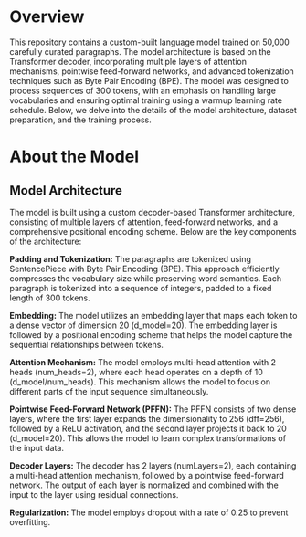 # Overview
This repository contains a custom-built language model trained on 50,000 carefully curated paragraphs. The model architecture is based on the Transformer decoder, incorporating multiple layers of attention mechanisms, pointwise feed-forward networks, and advanced tokenization techniques such as Byte Pair Encoding (BPE). The model was designed to process sequences of 300 tokens, with an emphasis on handling large vocabularies and ensuring optimal training using a warmup learning rate schedule. Below, we delve into the details of the model architecture, dataset preparation, and the training process.

# About the Model
## Model Architecture
The model is built using a custom decoder-based Transformer architecture, consisting of multiple layers of attention, feed-forward networks, and a comprehensive positional encoding scheme. Below are the key components of the architecture:   
  
__Padding and Tokenization:__ The paragraphs are tokenized using SentencePiece with Byte Pair Encoding (BPE). This approach efficiently compresses the vocabulary size while preserving word semantics. Each paragraph is tokenized into a sequence of integers, padded to a fixed length of 300 tokens.  
  
__Embedding:__ The model utilizes an embedding layer that maps each token to a dense vector of dimension 20 (d_model=20). The embedding layer is followed by a positional encoding scheme that helps the model capture the sequential relationships between tokens.  
  
__Attention Mechanism:__ The model employs multi-head attention with 2 heads (num_heads=2), where each head operates on a depth of 10 (d_model/num_heads). This mechanism allows the model to focus on different parts of the input sequence simultaneously.  
  
__Pointwise Feed-Forward Network (PFFN):__ The PFFN consists of two dense layers, where the first layer expands the dimensionality to 256 (dff=256), followed by a ReLU activation, and the second layer projects it back to 20 (d_model=20). This allows the model to learn complex transformations of the input data.  
  
__Decoder Layers:__ The decoder has 2 layers (numLayers=2), each containing a multi-head attention mechanism, followed by a pointwise feed-forward network. The output of each layer is normalized and combined with the input to the layer using residual connections.    
  
__Regularization:__ The model employs dropout with a rate of 0.25 to prevent overfitting.  
